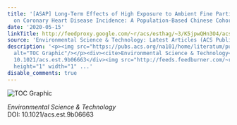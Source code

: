 ```yaml
---
title: '[ASAP] Long-Term Effects of High Exposure to Ambient Fine Particulate Matter
  on Coronary Heart Disease Incidence: A Population-Based Chinese Cohort Study'
date: '2020-05-15'
linkTitle: http://feedproxy.google.com/~r/acs/esthag/~3/K5jpwQHn3O4/acs.est.9b06663
source: 'Environmental Science & Technology: Latest Articles (ACS Publications)'
description: '<p><img src="https://pubs.acs.org/na101/home/literatum/publisher/achs/journals/content/esthag/0/esthag.ahead-of-print/acs.est.9b06663/20200515/images/medium/es9b06663_0003.gif"
  alt="TOC Graphic"/></p><div><cite>Environmental Science & Technology</cite></div><div>DOI:
  10.1021/acs.est.9b06663</div><img src="http://feeds.feedburner.com/~r/acs/esthag/~4/K5jpwQHn3O4"
  height="1" width="1" ...'
disable_comments: true
---
```

<p><img src="https://pubs.acs.org/na101/home/literatum/publisher/achs/journals/content/esthag/0/esthag.ahead-of-print/acs.est.9b06663/20200515/images/medium/es9b06663_0003.gif" alt="TOC Graphic"/></p><div><cite>Environmental Science & Technology</cite></div><div>DOI: 10.1021/acs.est.9b06663</div><img src="http://feeds.feedburner.com/~r/acs/esthag/~4/K5jpwQHn3O4" height="1" width="1" ...